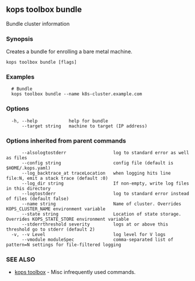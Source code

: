 
<!--- This file is automatically generated by make gen-cli-docs; changes should be made in the go CLI command code (under cmd/kops) -->

## kops toolbox bundle

Bundle cluster information

### Synopsis

Creates a bundle for enrolling a bare metal machine.

```
kops toolbox bundle [flags]
```

### Examples

```
  # Bundle
  kops toolbox bundle --name k8s-cluster.example.com
```

### Options

```
  -h, --help            help for bundle
      --target string   machine to target (IP address)
```

### Options inherited from parent commands

```
      --alsologtostderr                  log to standard error as well as files
      --config string                    config file (default is $HOME/.kops.yaml)
      --log_backtrace_at traceLocation   when logging hits line file:N, emit a stack trace (default :0)
      --log_dir string                   If non-empty, write log files in this directory
      --logtostderr                      log to standard error instead of files (default false)
      --name string                      Name of cluster. Overrides KOPS_CLUSTER_NAME environment variable
      --state string                     Location of state storage. Overrides KOPS_STATE_STORE environment variable
      --stderrthreshold severity         logs at or above this threshold go to stderr (default 2)
  -v, --v Level                          log level for V logs
      --vmodule moduleSpec               comma-separated list of pattern=N settings for file-filtered logging
```

### SEE ALSO

* [kops toolbox](kops_toolbox.md)	 - Misc infrequently used commands.


